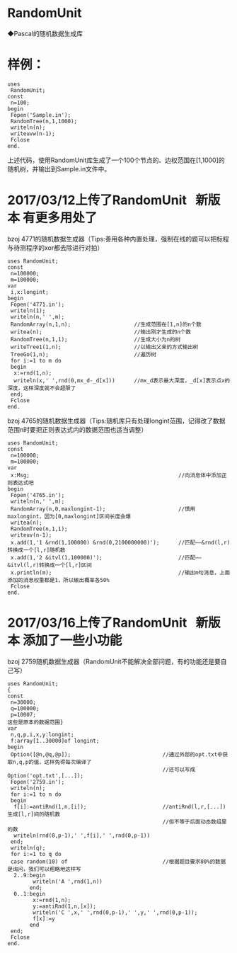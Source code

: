 # RandomUnit
◆Pascal的随机数据生成库

# 样例：

```
uses
 RandomUnit;
const
 n=100;
begin
 Fopen('Sample.in');
 RandomTree(n,1,1000);
 writeln(n);
 writeuvw(n-1);
 Fclose
end.
```

上述代码，使用RandomUnit库生成了一个100个节点的、边权范围在[1,1000]的随机树，并输出到Sample.in文件中。







# 2017/03/12上传了RandomUnit   新版本 有更多用处了      
bzoj 4771的随机数据生成器（Tips:善用各种内置处理，强制在线的题可以把标程与待测程序的xor都去除进行对拍）
```
uses RandomUnit;
const
 n=100000;
 m=100000;
var
 i,x:longint;
begin
 Fopen('4771.in');
 writeln(1);
 writeln(n,' ',m);
 RandomArray(n,1,n);                    //生成范围在[1,n]的n个数
 writea(n);                             //输出刚才生成的n个数
 RandomTree(n,1,1);                     //生成大小为n的树
 writeTree1(1,n);                       //以输出父亲的方式输出树
 TreeGo(1,n);                           //遍历树
 for i:=1 to m do
 begin
  x:=rnd(1,n);
  writeln(x,' ',rnd(0,mx_d-_d[x]))      //mx_d表示最大深度，_d[x]表示点x的深度，这样深度就不会超限了
 end;
 Fclose
end.
```


bzoj 4765的随机数据生成器（Tips:随机库只有处理longint范围，记得改了数据范围n时要把正则表达式内的数据范围也适当调整）
```
uses RandomUnit;
const
 n=100000;
 m=100000;
var
 x:Msg;                                               //向消息体中添加正则表达式吧
begin
 Fopen('4765.in');
 writeln(n,' ',m);
 RandomArray(n,0,maxlongint-1);                       //慎用maxlongint，因为[0,maxlongint]区间长度会爆
 writea(n);
 RandomTree(n,1,1);
 writeuv(n-1);
 x.add(1,'1 &rnd(1,100000) &rnd(0,2100000000)');      //匹配——&rnd(l,r)转换成一个[l,r]随机数
 x.add(1,'2 &itvl(1,100000)');                        //匹配——&itvl(l,r)转换成一个[l,r]区间
 x.println(m);                                        //输出m句消息，上面添加的消息权重都是1，所以输出概率各50%
 Fclose
end.
```


# 2017/03/16上传了RandomUnit   新版本 添加了一些小功能       
bzoj 2759随机数据生成器（RandomUnit不能解决全部问题，有的功能还是要自己写）
```
uses RandomUnit;
{
const
 n=30000;
 q=100000;
 p=10007;
这些是原本的数据范围}
var
 n,q,p,i,x,y:longint;
 f:array[1..30000]of longint;
begin
 Option([@n,@q,@p]);                             //通过外部的opt.txt中获取n,q,p的值，这样免得每次编译了
                                                 //还可以写成Option('opt.txt',[...]);
 Fopen('2759.in');
 writeln(n);
 for i:=1 to n do
 begin
  f[i]:=antiRnd(1,n,[i]);                        //antiRnd(l,r,[...])生成[l,r]间的随机数
                                                 //但不等于后面动态数组里的数
  writeln(rnd(0,p-1),' ',f[i],' ',rnd(0,p-1))
 end;
 writeln(q);
 for i:=1 to q do
 case random(10) of                              //根据题目要求80%的数据是询问，我们可以粗略地这样写
  2..9:begin
        writeln('A ',rnd(1,n))
       end;
  0..1:begin
        x:=rnd(1,n);
        y:=antiRnd(1,n,[x]);
        writeln('C ',x,' ',rnd(0,p-1),' ',y,' ',rnd(0,p-1));
        f[x]:=y
       end
 end;
 Fclose
end.
```
